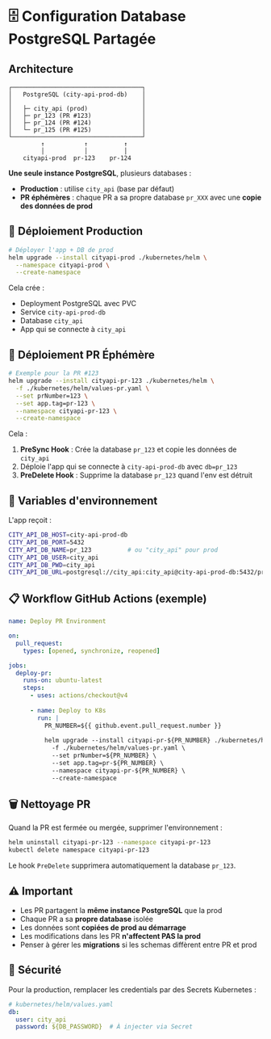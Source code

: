 # 🗄️ Configuration Database PostgreSQL Partagée

## Architecture

```
┌────────────────────────────────────┐
│   PostgreSQL (city-api-prod-db)    │
│                                    │
│   ├─ city_api (prod)               │
│   ├─ pr_123 (PR #123)              │
│   ├─ pr_124 (PR #124)              │
│   └─ pr_125 (PR #125)              │
└────────────────────────────────────┘
         ↑           ↑          ↑
         │           │          │
    cityapi-prod  pr-123    pr-124
```

**Une seule instance PostgreSQL**, plusieurs databases :
- **Production** : utilise `city_api` (base par défaut)
- **PR éphémères** : chaque PR a sa propre database `pr_XXX` avec une **copie des données de prod**

## 🚀 Déploiement Production

```bash
# Déployer l'app + DB de prod
helm upgrade --install cityapi-prod ./kubernetes/helm \
  --namespace cityapi-prod \
  --create-namespace
```

Cela crée :
- Deployment PostgreSQL avec PVC
- Service `city-api-prod-db`
- Database `city_api`
- App qui se connecte à `city_api`

## 🧪 Déploiement PR Éphémère

```bash
# Exemple pour la PR #123
helm upgrade --install cityapi-pr-123 ./kubernetes/helm \
  -f ./kubernetes/helm/values-pr.yaml \
  --set prNumber=123 \
  --set app.tag=pr-123 \
  --namespace cityapi-pr-123 \
  --create-namespace
```

Cela :
1. **PreSync Hook** : Crée la database `pr_123` et copie les données de `city_api`
2. Déploie l'app qui se connecte à `city-api-prod-db` avec `db=pr_123`
3. **PreDelete Hook** : Supprime la database `pr_123` quand l'env est détruit

## 🔧 Variables d'environnement

L'app reçoit :
```bash
CITY_API_DB_HOST=city-api-prod-db
CITY_API_DB_PORT=5432
CITY_API_DB_NAME=pr_123          # ou "city_api" pour prod
CITY_API_DB_USER=city_api
CITY_API_DB_PWD=city_api
CITY_API_DB_URL=postgresql://city_api:city_api@city-api-prod-db:5432/pr_123
```

## 📋 Workflow GitHub Actions (exemple)

```yaml
name: Deploy PR Environment

on:
  pull_request:
    types: [opened, synchronize, reopened]

jobs:
  deploy-pr:
    runs-on: ubuntu-latest
    steps:
      - uses: actions/checkout@v4
      
      - name: Deploy to K8s
        run: |
          PR_NUMBER=${{ github.event.pull_request.number }}
          
          helm upgrade --install cityapi-pr-${PR_NUMBER} ./kubernetes/helm \
            -f ./kubernetes/helm/values-pr.yaml \
            --set prNumber=${PR_NUMBER} \
            --set app.tag=pr-${PR_NUMBER} \
            --namespace cityapi-pr-${PR_NUMBER} \
            --create-namespace
```

## 🗑️ Nettoyage PR

Quand la PR est fermée ou mergée, supprimer l'environnement :

```bash
helm uninstall cityapi-pr-123 --namespace cityapi-pr-123
kubectl delete namespace cityapi-pr-123
```

Le hook `PreDelete` supprimera automatiquement la database `pr_123`.

## ⚠️ Important

- Les PR partagent la **même instance PostgreSQL** que la prod
- Chaque PR a sa **propre database** isolée
- Les données sont **copiées de prod au démarrage**
- Les modifications dans les PR **n'affectent PAS la prod**
- Penser à gérer les **migrations** si les schemas diffèrent entre PR et prod

## 🔐 Sécurité

Pour la production, remplacer les credentials par des Secrets Kubernetes :

```yaml
# kubernetes/helm/values.yaml
db:
  user: city_api
  password: ${DB_PASSWORD}  # À injecter via Secret
```
